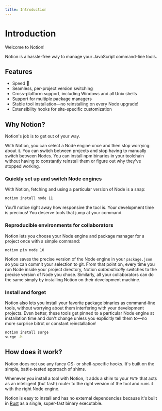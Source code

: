 ```yaml
---
title: Introduction
---
```


# Introduction

Welcome to Notion!

Notion is a hassle-free way to manage your JavaScript command-line tools.

## Features

- Speed 🚀
- Seamless, per-project version switching
- Cross-platform support, including Windows and all Unix shells
- Support for multiple package managers
- Stable tool installation—no reinstalling on every Node upgrade!
- Extensibility hooks for site-specific customization


## Why Notion?

Notion's job is to get out of your way.

With Notion, you can select a Node engine once and then stop worrying about it. You can switch between projects and stop having to manually switch between Nodes. You can install npm binaries in your toolchain without having to constantly reinstall them or figure out why they've stopped working.

### Quickly set up and switch Node engines

With Notion, fetching and using a particular version of Node is a snap:
```sh
notion install node 11
```
You'll notice right away how responsive the tool is. Your development time is precious! You deserve tools that jump at your command.

### Reproducible environments for collaborators

Notion lets you choose your Node engine and package manager for a project once with a simple command:
```
notion pin node 10
```
Notion saves the precise version of the Node engine in your `package.json` so you can commit your selection to git. From that point on, every time you run Node inside your project directory, Notion _automatically_ switches to the precise version of Node you chose. Similarly, all your collaborators can do the same simply by installing Notion on their development machine.

### Install and forget

Notion also lets you install your favorite package binaries as command-line tools, without worrying about them interfering with your development projects. Even better, these tools get pinned to a particular Node engine at installation time and don't change unless you explicitly tell them to—no more surprise bitrot or constant reinstallation!
```sh
notion install surge
surge -h
```

## How does it work?

Notion does not use any fancy OS- or shell-specific hooks. It's built on the simple, battle-tested approach of shims.

Whenever you install a tool with Notion, it adds a shim to your `PATH` that acts as an intelligent (but fast!) router to the right version of the tool and runs it with the right Node engine.

Notion is easy to install and has no external dependencies because it's built in [Rust](https://www.rust-lang.org/) as a single, super-fast binary executable.
